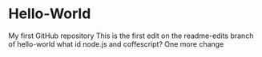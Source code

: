 # Hello-World
My first GitHub repository
This is the first edit on the readme-edits branch of hello-world
what id node.js and coffescript?
One more change

